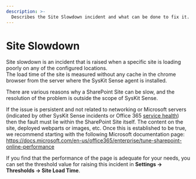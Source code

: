 ```yaml
---
description: >-
  Describes the Site Slowdown incident and what can be done to fix it.
---
```


# Site Slowdown

Site slowdown is an incident that is raised when a specific site is loading poorly on any of the configured locations.  
The load time of the site is measured without any cache in the chrome browser from the server where the SysKit Sense agent is installed.

There are various reasons why a SharePoint Site can be slow, and the resolution of the problem is outside the scope of SysKit Sense.  

If the issue is persistent and not related to networking or Microsoft servers (indicated by other SysKit Sense incidents or Office 365 [service health](https://admin.microsoft.com/AdminPortal/Home#/servicehealth)) then the fault must lie within the SharePoint Site itself. The content on the site, deployed webparts or images, etc. 
Once this is established to be true, we recommend starting with the following Microsoft documentation page:  
https://docs.microsoft.com/en-us/office365/enterprise/tune-sharepoint-online-performance


If you find that the performance of the page is adequate for your needs, you can set the threshold value for raising this incident in **Settings -> Thresholds -> Site Load Time**.

